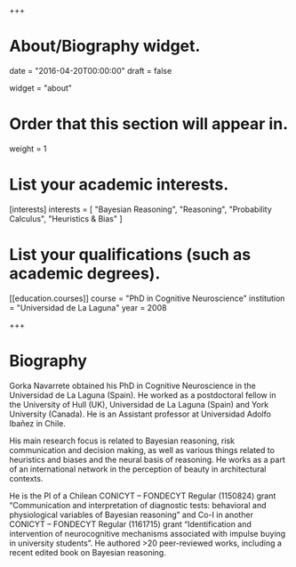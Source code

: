 +++
# About/Biography widget.

date = "2016-04-20T00:00:00"
draft = false

widget = "about"

# Order that this section will appear in.
weight = 1

# List your academic interests.
[interests]
  interests = [
    "Bayesian Reasoning", 
    "Reasoning", 
    "Probability Calculus", 
    "Heuristics & Bias"
  ]

# List your qualifications (such as academic degrees).
[[education.courses]]
  course = "PhD in Cognitive Neuroscience"
  institution = "Universidad de La Laguna"
  year = 2008


 
+++

# Biography

Gorka Navarrete obtained his PhD in Cognitive Neuroscience in the Universidad de La Laguna (Spain). He worked as a postdoctoral fellow in the University of Hull (UK), Universidad de La Laguna (Spain) and York University (Canada). He is an Assistant professor at Universidad Adolfo Ibañez in Chile. 

His main research focus is related to Bayesian reasoning, risk communication and decision making, as well as various things related to heuristics and biases and the neural basis of reasoning. He works as a part of an international network in the perception of beauty in architectural contexts. 

He is the PI of a Chilean CONICYT – FONDECYT Regular (1150824) grant “Communication and interpretation of diagnostic tests: behavioral and physiological variables of Bayesian reasoning” and Co-I in another CONICYT – FONDECYT Regular (1161715) grant “Identification and intervention of neurocognitive mechanisms associated with impulse buying in university students”. He authored >20 peer-reviewed works, including a recent edited book on Bayesian reasoning.